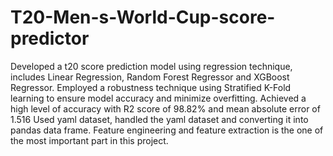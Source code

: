 # T20-Men-s-World-Cup-score-predictor

Developed a t20 score prediction model using regression technique, includes Linear Regression, Random Forest Regressor and XGBoost Regressor.
Employed a robustness technique using Stratified K-Fold learning to ensure model accuracy and minimize overfitting.
Achieved a high level of accuracy with R2 score of 98.82% and mean absolute error of 1.516
Used yaml dataset, handled the yaml dataset and converting it into pandas data frame. Feature engineering  and feature extraction is the one of the most important part in this project.
